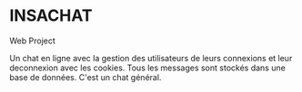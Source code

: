 # INSACHAT
Web Project

Un chat en ligne avec la gestion des utilisateurs de leurs connexions et leur deconnexion avec les cookies.
Tous les messages sont stockés dans une base de données. C'est un chat général.

